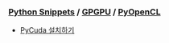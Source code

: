 ### [Python Snippets](../../contents.md) / [GPGPU](../contents.md) / [PyOpenCL ](contents.md)
- [ PyCuda 설치하기](%20PyCuda%20설치하기.md)